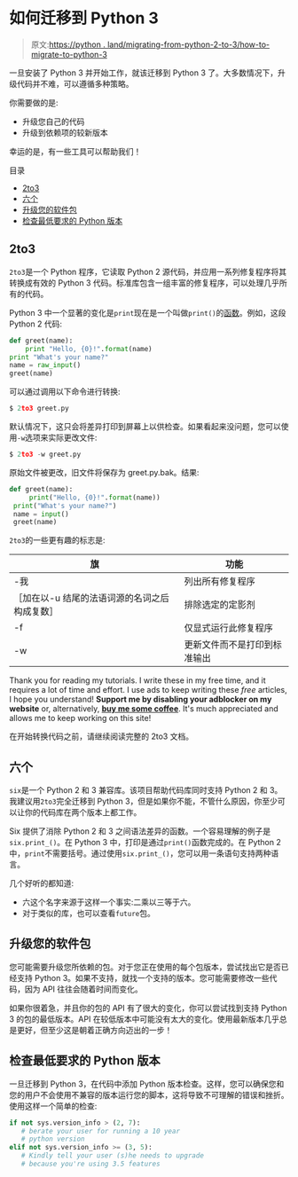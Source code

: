 # 如何迁移到 Python 3

> 原文:[https://python . land/migrating-from-python-2-to-3/how-to-migrate-to-python-3](https://python.land/migrating-from-python-2-to-3/how-to-migrate-to-python-3)

一旦安装了 Python 3 并开始工作，就该迁移到 Python 3 了。大多数情况下，升级代码并不难，可以遵循多种策略。

你需要做的是:

*   升级您自己的代码
*   升级到依赖项的较新版本

幸运的是，有一些工具可以帮助我们！

目录



*   [2to3](#2to3 "2to3")
*   [六个](#Six "Six")
*   [升级您的软件包](#Upgrade_your_packages "Upgrade your packages")
*   [检查最低要求的 Python 版本](#Check_for_a_minimum-required_Python_version "Check for a minimum-required Python version")



## 2to3

`2to3`是一个 Python 程序，它读取 Python 2 源代码，并应用一系列修复程序将其转换成有效的 Python 3 代码。标准库包含一组丰富的修复程序，可以处理几乎所有的代码。

Python 3 中一个显著的变化是`print`现在是一个叫做`print()`的[函数](https://python.land/introduction-to-python/functions)。例如，这段 Python 2 代码:

```py
def greet(name):
    print "Hello, {0}!".format(name)
print "What's your name?"
name = raw_input()
greet(name)
```

可以通过调用以下命令进行转换:

```py
$ 2to3 greet.py
```

默认情况下，这只会将差异打印到屏幕上以供检查。如果看起来没问题，您可以使用`-w`选项来实际更改文件:

```py
$ 2to3 -w greet.py
```

原始文件被更改，旧文件将保存为 greet.py.bak。结果:

```py
def greet(name):
     print("Hello, {0}!".format(name))
 print("What's your name?")
 name = input()
 greet(name)
```

`2to3`的一些更有趣的标志是:

| 旗 | 功能 |
| --- | --- |
| -我 | 列出所有修复程序 |
| ［加在以-u 结尾的法语词源的名词之后构成复数］ | 排除选定的定影剂 |
| -f | 仅显式运行此修复程序 |
| -w | 更新文件而不是打印到标准输出 |

Thank you for reading my tutorials. I write these in my free time, and it requires a lot of time and effort. I use ads to keep writing these *free* articles, I hope you understand! **Support me by disabling your adblocker on my website** or, alternatively, **[buy me some coffee](https://www.buymeacoffee.com/pythonland)**. It's much appreciated and allows me to keep working on this site!

在开始转换代码之前，请继续阅读完整的 2to3 文档。

## 六个

`six`是一个 Python 2 和 3 兼容库。该项目帮助代码库同时支持 Python 2 和 3。我建议用`2to3`完全迁移到 Python 3，但是如果你不能，不管什么原因，你至少可以让你的代码库在两个版本上都工作。

Six 提供了消除 Python 2 和 3 之间语法差异的函数。一个容易理解的例子是`six.print_()`。在 Python 3 中，打印是通过`print()`函数完成的。在 Python 2 中，`print`不需要括号。通过使用`six.print_()`，您可以用一条语句支持两种语言。

几个好听的都知道:

*   六这个名字来源于这样一个事实:二乘以三等于六。
*   对于类似的库，也可以查看`future`包。

## 升级您的软件包

您可能需要升级您所依赖的包。对于您正在使用的每个包版本，尝试找出它是否已经支持 Python 3。如果不支持，就找一个支持的版本。您可能需要修改一些代码，因为 API 往往会随着时间而变化。

如果你很着急，并且你的包的 API 有了很大的变化，你可以尝试找到支持 Python 3 的包的最低版本。API 在较低版本中可能没有太大的变化。使用最新版本几乎总是更好，但至少这是朝着正确方向迈出的一步！

## 检查最低要求的 Python 版本

一旦迁移到 Python 3，在代码中添加 Python 版本检查。这样，您可以确保您和您的用户不会使用不兼容的版本运行您的脚本，这将导致不可理解的错误和挫折。使用这样一个简单的检查:

```py
if not sys.version_info > (2, 7):
   # berate your user for running a 10 year
   # python version
elif not sys.version_info >= (3, 5):
   # Kindly tell your user (s)he needs to upgrade
   # because you're using 3.5 features
```